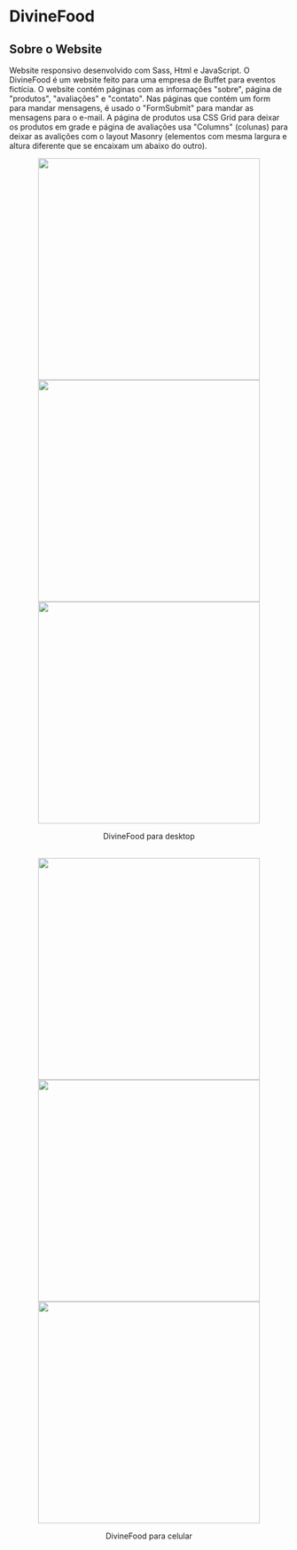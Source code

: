 # DivineFood

## Sobre o Website
Website responsivo desenvolvido com Sass, Html e JavaScript.
O DivineFood é um website feito para uma empresa de Buffet para eventos fictícia.
O website contém páginas com as informações "sobre", página de "produtos", "avaliações" e "contato".
Nas páginas que contém um form para mandar mensagens, é usado o "FormSubmit" para mandar as mensagens para o e-mail.
A página de produtos usa CSS Grid para deixar os produtos em grade e página de avaliações usa "Columns" (colunas) para deixar as avalições com o layout Masonry (elementos com mesma largura e altura diferente que se encaixam um abaixo do outro). 

<div align="center">
  <img src="https://user-images.githubusercontent.com/105115163/178513227-31d26a35-8551-40b4-8106-db2491f5b8e1.png" height="400">
  <img src="https://user-images.githubusercontent.com/105115163/178513238-280994e9-17cc-4b2a-9752-d535457a3868.png" height="400">
  <img src="https://user-images.githubusercontent.com/105115163/178513241-b0e9bba5-020f-4bd9-94fc-69bdb4288d70.png" height="400">
  <p>DivineFood para desktop</p>
  <br/>
  <div> 
    <img src="https://user-images.githubusercontent.com/105115163/178514199-2a1a1bfe-4e07-4b34-a8de-e1b8b6156514.png" height="400">
    <img src="https://user-images.githubusercontent.com/105115163/178514201-edfb3546-179b-459a-93a0-70177e5cd896.png" height="400">
    <img src="https://user-images.githubusercontent.com/105115163/178514203-80c57f0b-1e34-4d78-8da6-adddfe43ec09.png" height="400">
  </div>
  <p>DivineFood para celular</p>
</div>


